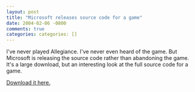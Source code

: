 ```yaml
---
layout: post
title: "Microsoft releases source code for a game"
date: 2004-02-06 -0800
comments: true
categories: categories: []
---
```

I've never played Allegiance. I've never even heard of the game. But
Microsoft is releasing the source code rather than abandoning the game.
It's a large download, but an interesting look at the full source code
for a game.

[Download it here.](http://research.microsoft.com/research/allegiance/)

